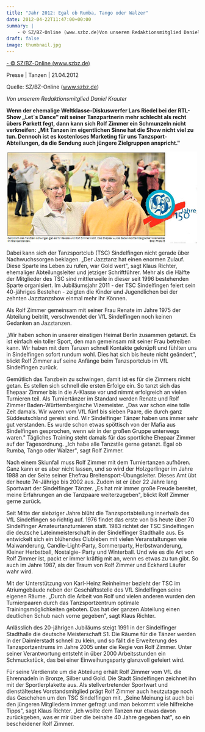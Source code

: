 ```yaml
---
title: "Jahr 2012: Egal ob Rumba, Tango oder Walzer"
date: 2012-04-22T11:47:00+00:00
summary: |
    - © SZ/BZ-Online (www.szbz.de)Von unserem Redaktionsmitglied Daniel KrauterWenn der ehemalige Weltklasse-Diskuswerfer Lars Riedel bei der RTL-Show „Let´s Dance" mit seiner Tanzpartnerin mehr schlecht als recht übers Parkett fegt, dann kann sich Rolf Zimmer ein Schmunzeln nicht verkneifen: „Mit Tanzen im eigentlichen Sinne hat die Show nicht viel zu tun. Dennoch ist es kostenloses Marketing für uns Tanzsport-Abteilungen, da die Sendung auch jüngere Zielgruppen anspricht."
draft: false
image: thumbnail.jpg
---
```


[ - © SZ/BZ-Online (www.szbz.de) ](http://epaper.szbz.de/edition-rsi/data/20120421/01/SZ/page.jsp)

Presse | Tanzen | 21.04.2012

 Quelle: SZ/BZ-Online (www.szbz.de)

_Von unserem Redaktionsmitglied Daniel Krauter_

**Wenn der ehemalige Weltklasse-Diskuswerfer Lars Riedel bei der RTL-Show „Let´s Dance" mit seiner Tanzpartnerin mehr schlecht als recht übers Parkett fegt, dann kann sich Rolf Zimmer ein Schmunzeln nicht verkneifen: „Mit Tanzen im eigentlichen Sinne hat die Show nicht viel zu tun. Dennoch ist es kostenloses Marketing für uns Tanzsport-Abteilungen, da die Sendung auch jüngere Zielgruppen anspricht."**

![files/vfl/2012/20120421-Bild-Zimmer-a.jpg](20120421-Bild-Zimmer-a.jpg)

Dabei kann sich der Tanzsportclub (TSC) Sindelfingen nicht gerade über Nachwuchssorgen beklagen. „Der Jazztanz hat einen enormen Zulauf. Diese Sparte ins Leben zu rufen, war Gold wert", sagt Klaus Richter, ehemaliger Abteilungsleiter und jetziger Schriftführer. Mehr als die Hälfte der Mitglieder des TSC sind mittlerweile in dieser seit 1996 bestehenden Sparte organisiert. Im Jubiläumsjahr 2011 - der TSC Sindelfingen feiert sein 40-jähriges Bestehen - zeigten die Kinder und Jugendlichen bei der zehnten Jazztanzshow einmal mehr ihr Können.

Als Rolf Zimmer gemeinsam mit seiner Frau Renate im Jahre 1975 der Abteilung beitritt, verschwendet der VfL Sindelfingen noch keinen Gedanken an Jazztanzen.

„Wir haben schon in unserer einstigen Heimat Berlin zusammen getanzt. Es ist einfach ein toller Sport, den man gemeinsam mit seiner Frau betreiben kann. Wir haben mit dem Tanzen schnell Kontakte geknüpft und fühlten uns in Sindelfingen sofort rundum wohl. Dies hat sich bis heute nicht geändert", blickt Rolf Zimmer auf seine Anfänge beim Tanzsportclub im VfL Sindelfingen zurück.

Gemütlich das Tanzbein zu schwingen, damit ist es für die Zimmers nicht getan. Es stellen sich schnell die ersten Erfolge ein. So tanzt sich das Ehepaar Zimmer bis in die A-Klasse vor und nimmt erfolgreich an vielen Turnieren teil. Als Turniertänzer im Standard werden Renate und Rolf Zimmer Baden-Württembergische Vizemeister. „Das war schon eine tolle Zeit damals. Wir waren vom VfL fünf bis sieben Paare, die durch ganz Süddeutschland gereist sind. Wir Sindelfinger Tänzer haben uns immer sehr gut verstanden. Es wurde schon etwas spöttisch von der Mafia aus Sindelfingen gesprochen, wenn wir in der großen Gruppe unterwegs waren." Tägliches Training steht damals für das sportliche Ehepaar Zimmer auf der Tagesordnung. „Ich habe alle Tanzstile gerne getanzt. Egal ob Rumba, Tango oder Walzer", sagt Rolf Zimmer.

Nach einem Skiunfall muss Rolf Zimmer mit dem Turniertanzen aufhören. Ganz kann er es aber nicht lassen, und so wird der Holzgerlinger im Jahre 1988 an der Seite seiner Ehefrau Breitensport-Übungsleiter. Dieses Amt übt der heute 74-Jährige bis 2002 aus. Zudem ist er über 22 Jahre lang Sportwart der Sindelfinger Tänzer. „Es hat mir immer große Freude bereitet, meine Erfahrungen an die Tanzpaare weiterzugeben", blickt Rolf Zimmer gerne zurück.

Seit Mitte der siebziger Jahre blüht die Tanzsportabteilung innerhalb des VfL Sindelfingen so richtig auf. 1976 findet das erste von bis heute über 70 Sindelfinger Amateurtanzturnieren statt. 1983 richtet der TSC Sindelfingen die deutsche Lateinmeisterschaft in der Sindelfinger Stadthalle aus. Es entwickelt sich ein blühendes Clubleben mit vielen Veranstaltungen wie Maiwanderung, Candle-Light-Party, Sommerparty, Herbstwanderung, Kleiner Herbstball, Nostalgie- Party und Winterball. Und wie es die Art von Rolf Zimmer ist, packt er immer kräftig mit an, wenn es etwas zu tun gibt. So auch im Jahre 1987, als der Traum von Rolf Zimmer und Eckhard Läufer wahr wird.

Mit der Unterstützung von Karl-Heinz Reinheimer bezieht der TSC im Atriumgebäude neben der Geschäftsstelle des VfL Sindelfingen seine eigenen Räume. „Durch die Arbeit von Rolf und vielen anderen wurden den Turnierpaaren durch das Tanzsportzentrum optimale Trainingsmöglichkeiten geboten. Das hat der ganzen Abteilung einen deutlichen Schub nach vorne gegeben", sagt Klaus Richter.

Anlässlich des 20-jährigen Jubiläums steigt 1991 in der Sindelfinger Stadthalle die deutsche Meisterschaft S1. Die Räume für die Tänzer werden in der Daimlerstadt schnell zu klein, und so fällt die Erweiterung des Tanzsportzentrums im Jahre 2005 unter die Regie von Rolf Zimmer. Unter seiner Verantwortung entsteht in über 2000 Arbeitsstunden ein Schmuckstück, das bei einer Einweihungsparty glanzvoll gefeiert wird.

Für seine Verdienste um die Abteilung erhält Rolf Zimmer vom VfL die Ehrennadeln in Bronze, Silber und Gold. Die Stadt Sindelfingen zeichnet ihn mit der Sportlerplakette aus. Als stellvertretender Sportwart und dienstältestes Vorstandsmitglied prägt Rolf Zimmer auch heutzutage noch das Geschehen um den TSC Sindelfingen mit. „Seine Meinung ist auch bei den jüngeren Mitgliedern immer gefragt und man bekommt viele hilfreiche Tipps", sagt Klaus Richter. „Ich wollte dem Tanzen nur etwas davon zurückgeben, was er mir über die beinahe 40 Jahre gegeben hat", so ein bescheidener Rolf Zimmer.


